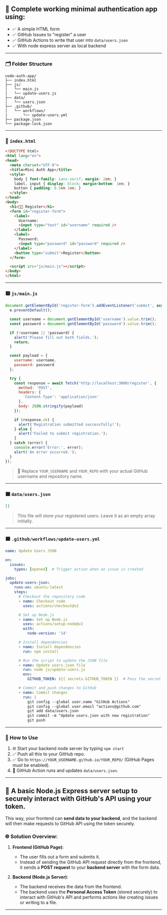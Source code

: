 ## 🎯 **Complete working minimal authentication app** using:

- ✅ A simple HTML form  
- ✅ GitHub Issues to "register" a user  
- ✅ GitHub Actions to write that user into `data/users.json`  
- ✅ With node express server as local backend

---

### 🗂 Folder Structure

```
node-auth-app/
├── index.html
├── js/
│   └── main.js
|   └── update-users.js
├── data/
│   └── users.json
├── .github/
|   └── workflows/
|       └── update-users.yml
├── package.json
└── package-lock.json
```

---

### 🔵 `index.html`

```html
<!DOCTYPE html>
<html lang="en">
<head>
  <meta charset="UTF-8">
  <title>Mini Auth App</title>
  <style>
    body { font-family: sans-serif; margin: 2em; }
    label, input { display: block; margin-bottom: 1em; }
    button { padding: 0.5em 1em; }
  </style>
</head>
<body>
  <h1>🧑‍💻 Register</h1>
  <form id="register-form">
    <label>
      Username:
      <input type="text" id="username" required />
    </label>
    <label>
      Password:
      <input type="password" id="password" required />
    </label>
    <button type="submit">Register</button>
  </form>

  <script src="js/main.js"></script>
</body>
</html>
```

---

### 🟨 `js/main.js`

```js
document.getElementById('register-form').addEventListener('submit', async function (e) {
  e.preventDefault();

  const username = document.getElementById('username').value.trim();
  const password = document.getElementById('password').value.trim();

  if (!username || !password) {
    alert('Please fill out both fields.');
    return;
  }

  const payload = {
    username: username,
    password: password
  };

  try {
    const response = await fetch('http://localhost:3000/register', {
      method: 'POST',
      headers: {
        'Content-Type': 'application/json'
      },
      body: JSON.stringify(payload)
    });

    if (response.ok) {
      alert('Registration submitted successfully!');
    } else {
      alert('Failed to submit registration.');
    }
  } catch (error) {
    console.error('Error:', error);
    alert('An error occurred.');
  }
});

```

> 🔧 Replace `YOUR_USERNAME` and `YOUR_REPO` with your actual GitHub username and repository name.

---

### 🟩 `data/users.json`

```json
[]
```

> This file will store your registered users. Leave it as an empty array initially.

---

### 🟦 `.github/workflows/update-users.yml`

```yaml
name: Update Users JSON

on:
  issues:
    types: [opened]  # Trigger action when an issue is created

jobs:
  update-users-json:
    runs-on: ubuntu-latest
    steps:
      # Checkout the repository code
      - name: Checkout code
        uses: actions/checkout@v2

      # Set up Node.js
      - name: Set up Node.js
        uses: actions/setup-node@v2
        with:
          node-version: '14'

      # Install dependencies
      - name: Install dependencies
        run: npm install

      # Run the script to update the JSON file
      - name: Update users.json file
        run: node js/update-users.js
        env:
          GITHUB_TOKEN: ${{ secrets.GITHUB_TOKEN }}  # Pass the secret to the script

      # Commit and push changes to GitHub
      - name: Commit changes
        run: |
          git config --global user.name "GitHub Actions"
          git config --global user.email "actions@github.com"
          git add data/users.json
          git commit -m "Update users.json with new registration"
          git push

```

---

### 🚀 How to Use

1. 🌐 Start your backend node server by typing `npm start`
2. ✅ Push all this to your GitHub repo.
3. ✅ Go to `https://YOUR_USERNAME.github.io/YOUR_REPO/` (GitHub Pages must be enabled).
4. 🔄 GitHub Action runs and updates `data/users.json`.

---

## 🎯 A basic **Node.js Express server** setup to securely interact with GitHub's API using your token. 

This way, your frontend can **send data to your backend**, and the backend will then make requests to GitHub API using the token securely.

### 🌐 Solution Overview:

1. **Frontend (GitHub Page)**:
   - The user fills out a form and submits it.
   - Instead of sending the GitHub API request directly from the frontend, it sends a **POST request** to your **backend server** with the form data.

2. **Backend (Node.js Server)**:
   - The backend receives the data from the frontend.
   - The backend uses the **Personal Access Token** (stored securely) to interact with GitHub's API and performs actions like creating issues or writing to a file.

---


